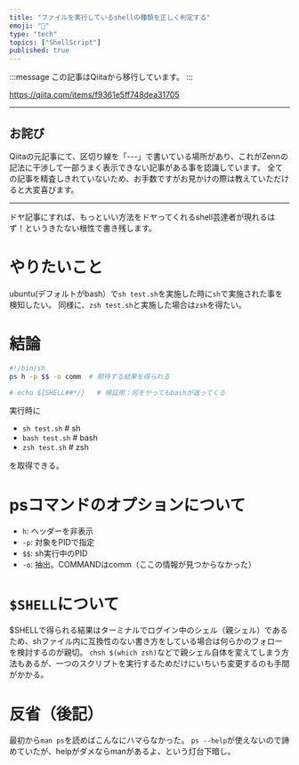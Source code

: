 ```yaml
---
title: "ファイルを実行しているshellの種類を正しく判定する"
emoji: "📝"
type: "tech"
topics: ["ShellScript"]
published: true
---
```


:::message
この記事はQiitaから移行しています。
:::

https://qiita.com/items/f9361e5ff748dea31705

-----

## お詫び
Qiitaの元記事にて、区切り線を「---」で書いている場所があり、これがZennの記法に干渉して一部うまく表示できない記事がある事を認識しています。
全ての記事を精査しきれていないため、お手数ですがお見かけの際は教えていただけると大変喜びます。

-----

ドヤ記事にすれば、もっといい方法をドヤってくれるshell芸達者が現れるはず！というきたない根性で書き残します。

# やりたいこと
ubuntu(デフォルトがbash）で`sh test.sh`を実施した時に`sh`で実施された事を検知したい。
同様に、`zsh test.sh`と実施した場合は`zsh`を得たい。

# 結論
``` test.sh
#!/bin/sh
ps h -p $$ -o comm  # 期待する結果を得られる

# echo ${SHELL##*/}   # 検証用：何をやってもbashが返ってくる
```

実行時に

- `sh test.sh`  # sh
- `bash test.sh`  # bash
- `zsh test.sh`  # zsh

を取得できる。

# psコマンドのオプションについて
- `h`: ヘッダーを非表示
- `-p`: 対象をPIDで指定
- `$$`: sh実行中のPID
- `-o`: 抽出。COMMANDはcomm（ここの情報が見つからなかった）

# `$SHELL`について
$SHELLで得られる結果はターミナルでログイン中のシェル（親シェル）であるため、shファイル内に互換性のない書き方をしている場合は何らかのフォローを検討するのが親切。
`chsh $(which zsh)`などで親シェル自体を変えてしまう方法もあるが、一つのスクリプトを実行するためだけにいちいち変更するのも手間がかかる。

# 反省（後記）
最初から`man ps`を読めばこんなにハマらなかった。
`ps --help`が使えないので諦めていたが、helpがダメならmanがあるよ、という灯台下暗し。

